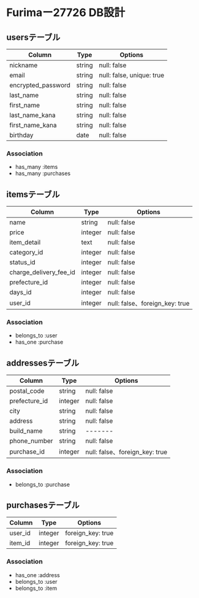  # Furimaー27726 DB設計

## usersテーブル
|Column|Type|Options|
|------|----|-------|
|nickname|string|null: false|
|email|string|null: false, unique: true|
|encrypted_password|string|null: false|
|last_name|string|null: false|
|first_name|string|null: false|
|last_name_kana|string|null: false|
|first_name_kana|string|null: false|
|birthday|date|null: false|

### Association
- has_many :items
- has_many :purchases

## itemsテーブル
|Column|Type|Options|
|------|----|-------|
|name|string|null: false|
|price|integer|null: false|
|item_detail|text|null: false|
|category_id|integer|null: false|
|status_id|integer|null: false|
|charge_delivery_fee_id|integer|null: false|
|prefecture_id|integer|null: false|
|days_id|integer|null: false|
|user_id|integer|null: false、foreign_key: true|

### Association
- belongs_to :user
- has_one :purchase

## addressesテーブル
|Column|Type|Options|
|------|----|-------|
|postal_code|string|null: false|
|prefecture_id|integer|null: false|
|city|string|null: false|
|address|string|null: false|
|build_name|string|-------|
|phone_number|string|null: false|
|purchase_id|integer|null: false、foreign_key: true|

### Association
- belongs_to :purchase

## purchasesテーブル
|Column|Type|Options|
|------|----|-------|
|user_id|integer|foreign_key: true|
|item_id|integer|foreign_key: true|

### Association
- has_one :address
- belongs_to :user
- belongs_to :item
